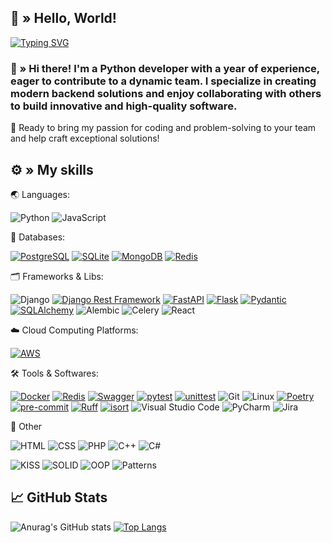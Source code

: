 ## 👋 » Hello, World!

[![Typing SVG](https://readme-typing-svg.demolab.com?font=Fira+Code&pause=1000&color=F7DF1E&width=435&lines=Python+Backend+Developer+%7C+1+Year+of+Experience+%7C+Passionate+About+Code)](https://git.io/typing-svg)

### 📝 » Hi there! I'm a Python developer with a year of experience, eager to contribute to a dynamic team. I specialize in creating modern backend solutions and enjoy collaborating with others to build innovative and high-quality software.

🚀 Ready to bring my passion for coding and problem-solving to your team and help craft exceptional solutions!

## ⚙️ » **My skills**
🌏 Languages:

![Python](https://img.shields.io/badge/python-3670A0?style=for-the-badge&logo=python&logoColor=ffdd54)
![JavaScript](https://img.shields.io/badge/JavaScript-F7DF1E.svg?style=for-the-badge&logo=javascript&logoColor=black)


💾 Databases:

[![PostgreSQL](https://img.shields.io/badge/PostgreSQL-336791?style=for-the-badge&logo=postgresql&logoColor=white)](https://www.postgresql.org/)
[![SQLite](https://img.shields.io/badge/SQLite-003B57?style=for-the-badge&logo=sqlite&logoColor=white)](https://www.sqlite.org/)
[![MongoDB](https://img.shields.io/badge/MongoDB-47A248?style=for-the-badge&logo=mongodb&logoColor=white)](https://www.mongodb.com/)
[![Redis](https://img.shields.io/badge/Redis-DC382D?style=for-the-badge&logo=redis&logoColor=white)](https://redis.io/)

🗂 Frameworks & Libs:

![Django](https://img.shields.io/badge/Django-092E20?style=for-the-badge&logo=django&logoColor=white)
[![Django Rest Framework](https://img.shields.io/badge/Django_Rest_Framework-FFFFFF?style=for-the-badge&logo=django&logoColor=FF5733)](https://www.django-rest-framework.org/)
[![FastAPI](https://img.shields.io/badge/FastAPI-009688?style=for-the-badge&logo=fastapi&logoColor=white)](https://fastapi.tiangolo.com/)
[![Flask](https://img.shields.io/badge/Flask-000000?style=for-the-badge&logo=flask&logoColor=white)](https://flask.palletsprojects.com/)
[![Pydantic](https://img.shields.io/badge/Pydantic-E23237?style=for-the-badge&logo=pydantic&logoColor=white)](https://pydantic-docs.helpmanual.io/)
[![SQLAlchemy](https://img.shields.io/badge/SQLAlchemy-1B4273?style=for-the-badge&logo=sqlalchemy&logoColor=white)](https://www.sqlalchemy.org/)
![Alembic](https://img.shields.io/badge/Alembic-333333.svg?style=for-the-badge&logo=alembic&logoColor=white)
![Celery](https://img.shields.io/badge/Celery-37814a.svg?style=for-the-badge&logo=celery&logoColor=white)
![React](https://img.shields.io/badge/React-61DAFB.svg?style=for-the-badge&logo=react&logoColor=black)


☁️ Cloud Computing Platforms:

[![AWS](https://img.shields.io/badge/AWS-232F3E?style=for-the-badge&logo=amazon-aws&logoColor=white)](https://aws.amazon.com/)


🛠 Tools & Softwares:

[![Docker](https://img.shields.io/badge/Docker-2496ED?style=for-the-badge&logo=docker&logoColor=white)](https://www.docker.com/)
[![Redis](https://img.shields.io/badge/Redis-DC382D?style=for-the-badge&logo=redis&logoColor=white)](https://redis.io/)
[![Swagger](https://img.shields.io/badge/Swagger-85EA2D?style=for-the-badge&logo=swagger&logoColor=black)](https://swagger.io/)
[![pytest](https://img.shields.io/badge/pytest-0A9EDC?style=for-the-badge&logo=pytest&logoColor=white)](https://pytest.org/)
[![unittest](https://img.shields.io/badge/unittest-6C3E92?style=for-the-badge&logo=python&logoColor=white)](https://docs.python.org/3/library/unittest.html)
![Git](https://img.shields.io/badge/git-%23F05033.svg?style=for-the-badge&logo=git&logoColor=white)
![Linux](https://img.shields.io/badge/Linux-FCC624?style=for-the-badge&logo=linux&logoColor=black)
[![Poetry](https://img.shields.io/badge/Poetry-503780?style=for-the-badge&logo=python&logoColor=white)](https://python-poetry.org/)
[![pre-commit](https://img.shields.io/badge/pre--commit-FAB040?style=for-the-badge&logo=pre-commit&logoColor=white)](https://pre-commit.com/)
[![Ruff](https://img.shields.io/badge/Ruff-3E6D8E?style=for-the-badge&logo=ruff&logoColor=white)](https://ruff.io/)
[![isort](https://img.shields.io/badge/isort-4C85D4?style=for-the-badge&logo=python&logoColor=white)](https://pycqa.github.io/isort/)
![Visual Studio Code](https://img.shields.io/badge/Visual%20Studio%20Code-0078d7.svg?style=for-the-badge&logo=visual-studio-code&logoColor=white)
![PyCharm](https://img.shields.io/badge/PyCharm-000000.svg?style=for-the-badge&logo=pycharm&logoColor=white)
![Jira](https://img.shields.io/badge/Jira-0052CC.svg?style=for-the-badge&logo=jira&logoColor=white)

👾 Other

![HTML](https://img.shields.io/badge/HTML-E34F26.svg?style=for-the-badge&logo=html5&logoColor=white)
![CSS](https://img.shields.io/badge/CSS-1572B6.svg?style=for-the-badge&logo=css3&logoColor=white)
![PHP](https://img.shields.io/badge/PHP-777BB4.svg?style=for-the-badge&logo=php&logoColor=white)
![C++](https://img.shields.io/badge/C%2B%2B-00599C.svg?style=for-the-badge&logo=c%2B%2B&logoColor=white)
![C#](https://img.shields.io/badge/C%23-239120.svg?style=for-the-badge&logo=c-sharp&logoColor=white)

![KISS](https://img.shields.io/badge/KISS-000000.svg?style=for-the-badge&logo=kiss&logoColor=white)
![SOLID](https://img.shields.io/badge/SOLID-000000.svg?style=for-the-badge&logo=solid&logoColor=white)
![OOP](https://img.shields.io/badge/OOP-000000.svg?style=for-the-badge&logo=oop&logoColor=white)
![Patterns](https://img.shields.io/badge/Patterns-000000.svg?style=for-the-badge&logo=patterns&logoColor=white)



## 📈 GitHub Stats

![Anurag's GitHub stats](https://github-readme-stats.vercel.app/api?username=tsytsyksvitlana&show_icons=true&theme=radical)
[![Top Langs](https://github-readme-stats.vercel.app/api/top-langs/?username=tsytsyksvitlana&layout=compact&theme=radical)](https://github.com/anuraghazra/github-readme-stats)
